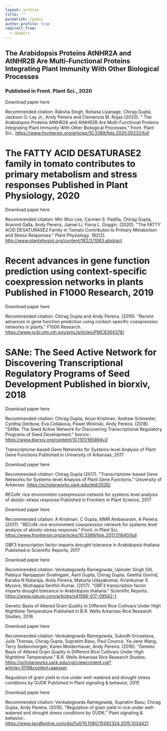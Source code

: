 ```yaml
---
layout: archive
title: ""
permalink: /pubs/
author_profile: true
redirect_from:
  - /papers
---
```




## The Arabidopsis Proteins AtNHR2A and AtNHR2B Are Multi-Functional Proteins Integrating Plant Immunity With Other Biological Processes
### Published in Front. Plant Sci., 2020

Download paper here

Recommended citation: Raksha Singh, Rohana Liyanage, Chirag Gupta, Jackson O. Lay Jr., Andy Pereira and Clemencia M. Rojas (2020). " The Arabidopsis Proteins AtNHR2A and AtNHR2B Are Multi-Functional Proteins Integrating Plant Immunity With Other Biological Processes." Front. Plant Sci.. https://www.frontiersin.org/articles/10.3389/fpls.2020.00232/full

The FATTY ACID DESATURASE2 family in tomato contributes to primary metabolism and stress responses
Published in Plant Physiology, 2020
======
Download paper here

Recommended citation: Min Woo Lee, Carmen S. Padilla, Chirag Gupta, Aravind Galla, Andy Pereira, Jiamei Li, Fiona L. Goggin. (2020). "The FATTY ACID DESATURASE2 Family in Tomato Contributes to Primary Metabolism and Stress Responses." Plant Physiology. 182(2). http://www.plantphysiol.org/content/182/2/1083.abstract

Recent advances in gene function prediction using context-specific coexpression networks in plants
Published in F1000 Research, 2019
======
Download paper here

Recommended citation: Chirag Gupta and Andy Pereira. (2019). "Recent advances in gene function prediction using context-specific coexpression networks in plants." F1000 Research. https://www.ncbi.nlm.nih.gov/pmc/articles/PMC6364378/

SANe: The Seed Active Network for Discovering Transcriptional Regulatory Programs of Seed Development
Published in biorxiv, 2018
======
Download paper here

Recommended citation: Chirag Gupta, Arjun Krishnan, Andrew Schneider, Cynthia Denbow, Eva Collakova, Pawel Wolinski, Andy Pereira. (2018). "SANe: The Seed Active Network for Discovering Transcriptional Regulatory Programs of Seed Development." biorxiv.. https://www.biorxiv.org/content/10.1101/165894v2

Transcriptome-based Gene Networks for Systems-level Analysis of Plant Gene Functions
Published in University of Arkansas, 2017

Download paper here

Recommended citation: Chirag Gupta (2017). "Transcriptome-based Gene Networks for Systems-level Analysis of Plant Gene Functions." University of Arkansas. https://scholarworks.uark.edu/etd/2526/

RECoN: rice environment coexpression network for systems level analysis of abiotic-stress response
Published in Frontiers in Plant Science, 2017

Download paper here

Recommended citation: A Krishnan, C Gupta, MMR Ambavaram, A Pereira. (2017). "RECoN: rice environment coexpression network for systems level analysis of abiotic-stress response." Front. in Plant Sci.. https://www.frontiersin.org/articles/10.3389/fpls.2017.01640/full

GBF3 transcription factor imparts drought tolerance in Arabidopsis thaliana
Published in Scientific Reports, 2017

Download paper here

Recommended citation: Venkategowda Ramegowda, Upinder Singh Gill, Palaiyur Nanjappan Sivalingam, Aarti Gupta, Chirag Gupta, Geetha Govind, Karaba N Nataraja, Andy Pereira, Makarla Udayakumar, Kirankumar S Mysore, Muthappa Senthil-Kumar. (2017). "GBF3 transcription factor imparts drought tolerance in Arabidopsis thaliana." Scientific Reports.. https://www.nature.com/articles/s41598-017-09542-1

Genetic Basis of Altered Grain Quality in Different Rice Cultivars Under High Nighttime Temperature
Published in B.R. Wells Arkansas Rice Research Studies, 2016

Download paper here

Recommended citation: Venkategowda Ramegowda, Subodh Srivastava, Julie Thomas, Chirag Gupta, Supratim Basu, Paul Counce, Ya-Jane Wang, Terry Siebenmorgen, Karen Moldenhauer, Andy Pereira. (2016). "Genetic Basis of Altered Grain Quality in Different Rice Cultivars Under High Nighttime Temperature." B.R. Wells Arkansas Rice Research Studies. https://scholarworks.uark.edu/cgi/viewcontent.cgi?article=1019&context=aaesser

Regulation of grain yield in rice under well-watered and drought stress conditions by GUDK
Published in Plant signaling & behavior, 2015

Download paper here

Recommended citation: Venkategowda Ramegowda, Supratim Basu, Chirag Gupta, Andy Pereira. (2015). "Regulation of grain yield in rice under well-watered and drought stress conditions by GUDK." Plant signaling & behavior.. https://www.tandfonline.com/doi/full/10.1080/15592324.2015.1034421